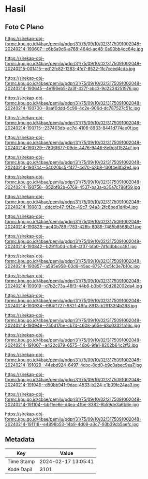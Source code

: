 # Hasil

## Foto C Plano

https://sirekap-obj-formc.kpu.go.id/4bae/pemilu/pdpr/31/75/09/10/02/3175091002048-20240214-190607--c6b6a9d6-a768-464d-ac48-0a90bb4cc64e.jpg

https://sirekap-obj-formc.kpu.go.id/4bae/pemilu/pdpr/31/75/09/10/02/3175091002048-20240215-001415--ed12fc82-1283-4fe7-8522-1fc7ceed4cda.jpg

https://sirekap-obj-formc.kpu.go.id/4bae/pemilu/pdpr/31/75/09/10/02/3175091002048-20240214-190645--4e196eb5-2a3f-427f-abc3-9d2234251976.jpg

https://sirekap-obj-formc.kpu.go.id/4bae/pemilu/pdpr/31/75/09/10/02/3175091002048-20240214-190700--9aaf0ddd-5c96-4c2e-906d-dc787527c51c.jpg

https://sirekap-obj-formc.kpu.go.id/4bae/pemilu/pdpr/31/75/09/10/02/3175091002048-20240214-190715--237403db-ac7d-4106-8933-8441d774ae0f.jpg

https://sirekap-obj-formc.kpu.go.id/4bae/pemilu/pdpr/31/75/09/10/02/3175091002048-20240214-190729--7806f677-09de-4476-9446-8e9c5f1524cf.jpg

https://sirekap-obj-formc.kpu.go.id/4bae/pemilu/pdpr/31/75/09/10/02/3175091002048-20240214-190744--54020bc5-f427-4d70-b3b8-130f4e3fa3e4.jpg

https://sirekap-obj-formc.kpu.go.id/4bae/pemilu/pdpr/31/75/09/10/02/3175091002048-20240214-190758--052bf82b-6769-4537-ba3a-b36a7c798f69.jpg

https://sirekap-obj-formc.kpu.go.id/4bae/pemilu/pdpr/31/75/09/10/02/3175091002048-20240214-190813--ddccfc47-9f2c-49c7-94a3-2fc8bed1d4b4.jpg

https://sirekap-obj-formc.kpu.go.id/4bae/pemilu/pdpr/31/75/09/10/02/3175091002048-20240214-190828--ac40b789-f783-428b-8089-7485b8568b21.jpg

https://sirekap-obj-formc.kpu.go.id/4bae/pemilu/pdpr/31/75/09/10/02/3175091002048-20240214-190842--b2911b0d-cfb6-4f37-bfa0-7d1ddbbcc481.jpg

https://sirekap-obj-formc.kpu.go.id/4bae/pemilu/pdpr/31/75/09/10/02/3175091002048-20240214-190857--a595e958-03d6-45ac-8757-0c5fc3e7b10c.jpg

https://sirekap-obj-formc.kpu.go.id/4bae/pemilu/pdpr/31/75/09/10/02/3175091002048-20240214-190919--d7b2c73a-48f3-44b6-b3b0-50d282002da4.jpg

https://sirekap-obj-formc.kpu.go.id/4bae/pemilu/pdpr/31/75/09/10/02/3175091002048-20240214-190934--984f1727-982f-49fa-8913-b29133f4b268.jpg

https://sirekap-obj-formc.kpu.go.id/4bae/pemilu/pdpr/31/75/09/10/02/3175091002048-20240214-190949--750d17be-cb74-4608-a65e-68c03321a16c.jpg

https://sirekap-obj-formc.kpu.go.id/4bae/pemilu/pdpr/31/75/09/10/02/3175091002048-20240214-191007--a422c679-6575-46b6-9fe1-8202b64c2ff2.jpg

https://sirekap-obj-formc.kpu.go.id/4bae/pemilu/pdpr/31/75/09/10/02/3175091002048-20240214-191029--44ebd924-6497-4cbc-8dd0-b9c0abec9ea7.jpg

https://sirekap-obj-formc.kpu.go.id/4bae/pemilu/pdpr/31/75/09/10/02/3175091002048-20240214-191049--d50bb941-9dac-4533-b224-c1b09fe24aa3.jpg

https://sirekap-obj-formc.kpu.go.id/4bae/pemilu/pdpr/31/75/09/10/02/3175091002048-20240214-191104--bbf1ee6e-d4ea-41be-8382-9b59de3a6b6e.jpg

https://sirekap-obj-formc.kpu.go.id/4bae/pemilu/pdpr/31/75/09/10/02/3175091002048-20240214-191118--e4898b53-14b9-4d09-a3c7-93b39cb5aefc.jpg


## Metadata

| Key        | Value               |
| ---------- | ------------------- |
| Time Stamp | 2024-02-17 13:05:41 |
| Kode Dapil | 3101                |



